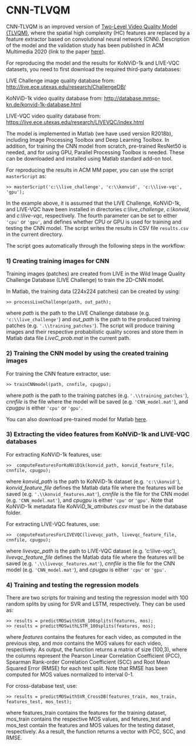 # CNN-TLVQM

CNN-TLVQM is an improved version of [Two-Level Video Quality Model (TLVQM)](https://github.com/jarikorhonen/nr-vqa-consumervideo), where the spatial high complexity (HC) features are replaced by a feature extractor based on convolutional neural network (CNN). Description of the model and the validation study has been published in ACM Multimedia 2020 (link to the paper [here](https://dl.acm.org/doi/10.1145/3394171.3413845)).

For reproducing the model and the results for KoNViD-1k and LIVE-VQC datasets, you need to first download the required third-party databases: 

LIVE Challenge image quality database from: http://live.ece.utexas.edu/research/ChallengeDB/

KoNViD-1k video quality database from: http://database.mmsp-kn.de/konvid-1k-database.html

LIVE-VQC video quality database from: https://live.ece.utexas.edu/research/LIVEVQC/index.html

The model is implemented in Matlab (we have used version R2018b), including Image Processing Toolbox and Deep Learning Toolbox. In addition, for training the CNN model from scratch, pre-trained ResNet50 is needed, and for using GPU, Parallel Processing Toolbox is needed. These can be downloaded and installed using Matlab standard add-on tool.

For reproducing the results in ACM MM paper, you can use the script `masterScript` as:

```
>> masterScript('c:\\live_challenge', 'c:\\konvid', 'c:\\live-vqc', 'gpu');
```

In the example above, it is assumed that the LIVE Challenge, KoNViD-1k, and LIVE-VQC have been installed in directories _c:\live_challenge_, _c:\konvid_, and _c:\live-vqc_, respectively. The fourth parameter can be set to either `'cpu'` or `'gpu'`, and defines whether CPU or GPU is used for training and testing the CNN model. The script writes the results in CSV file `results.csv` in the current directory.

The script goes automatically through the following steps in the workflow: 

### 1) Creating training images for CNN

Training images (patches) are created from LIVE in the Wild Image Quality Challenge Database (LIVE Challenge) to train the 2D-CNN model. 

In Matlab, the training data (224x224 patches) can be created by using:
```
>> processLiveChallenge(path, out_path);
```
where _path_ is the path to the LIVE Challenge database (e.g. `'c:\\live_challenge'`) and _out_path_ is the path to the produced training patches (e.g. `'.\\training_patches'`). The script will produce training images and their respective probabilistic quality scores and store them in Matlab data file _LiveC_prob.mat_ in the current path.


### 2) Training the CNN model by using the created training images 

For training the CNN feature extractor, use:
```
>> trainCNNmodel(path, cnnfile, cpugpu);
```
where _path_ is the path to the training patches (e.g. `'.\\training_patches'`), _cnnfile_ is the file where the model will be saved (e.g. `'CNN_model.mat'`), and _cpugpu_ is either `'cpu'` or `'gpu'`.

You can also download pre-trained model for Matlab [here](https://mega.nz/file/Tdxi1IAQ#_G6y6UXcOdjPsWaVhVULPcqwMNmh0YW26Jhg-pcC6aY).

### 3) Extracting the video features from KoNViD-1k and LIVE-VQC databases 

For extracting KoNViD-1k features, use:
```
>>  computeFeaturesForKoNViD1k(konvid_path, konvid_feature_file, cnnfile, cpugpu);
```
where _konvid_path_ is the path to KoNViD-1k dataset (e.g. `'c:\\konvid'`), _konvid_feature_file_ defines the Matlab data file where the features will be saved (e.g. `'.\\konvid_features.mat'`), _cnnfile_ is the file for the CNN model (e.g. `'CNN_model.mat'`), and _cpugpu_ is either `'cpu'` or `'gpu'`. Note that KoNViD-1k metadata file _KoNViD_1k_attributes.csv_ must be in the database folder.

For extracting LIVE-VQC features, use:
```
>>  computeFeaturesForLIVEVQC(livevqc_path, livevqc_feature_file, cnnfile, cpugpu);
```
where _livevqc_path_ is the path to LIVE-VQC dataset (e.g. 'c:\\live-vqc'), _livevqc_feature_file_ defines the Matlab data file where the features will be saved (e.g. `'.\\livevqc_features.mat'`), _cnnfile_ is the file for the CNN model (e.g. `'CNN_model.mat'`), and _cpugpu_ is either `'cpu'` or `'gpu'`.

### 4) Training and testing the regression models 

There are two scripts for training and testing the regression model with 100 random splits by using for SVR and LSTM, respectively. They can be used as:
```
>> results = predictMOSwithSVR_100splits(features, mos);
>> results = predictMOSwithLSTM_100splits(features, mos);
```
where _features_ contains the features for each video, as computed in the previous step, and _mos_ contains the MOS values for each video, respectively. As output, the function returns a matrix of size (100,3), where the columns represent the Pearson Linear Correlation Coefficient (PCC), Spearman Rank-order Correlation Coefficient (SCC) and Root Mean Squared Error (RMSE) for each test split. Note that RMSE has been computed for MOS values normalized to interval 0-1.  

For cross-database test, use:
```
>> results = predictMOSwithSVR_CrossDB(features_train, mos_train, features_test, mos_test);
```
where features_train contains the features for the training dataset, mos_train contains the respective MOS values, and fetures_test and mos_test contain the features and MOS values for the testing dataset, respectively. As a result, the function returns a vector with PCC, SCC, and RMSE.
